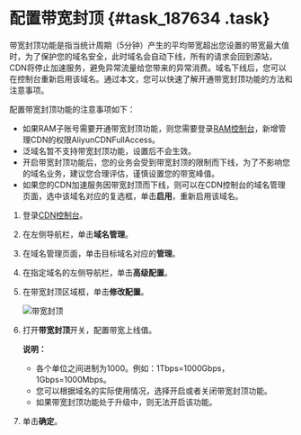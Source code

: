 # 配置带宽封顶 {#task_187634 .task}

带宽封顶功能是指当统计周期（5分钟）产生的平均带宽超出您设置的带宽最大值时，为了保护您的域名安全，此时域名会自动下线，所有的请求会回到源站，CDN将停止加速服务，避免异常流量给您带来的异常消费。域名下线后，您可以在控制台重新启用该域名。通过本文，您可以快速了解开通带宽封顶功能的方法和注意事项。

配置带宽封顶功能的注意事项如下：

-   如果RAM子账号需要开通带宽封顶功能，则您需要登录[RAM控制台](https://ram.console.aliyun.com/permissions)，新增管理CDN的权限AliyunCDNFullAccess。
-   泛域名暂不支持带宽封顶功能，设置后不会生效。
-   开启带宽封顶功能后，您的业务会受到带宽封顶的限制而下线，为了不影响您的域名业务，建议您合理评估，谨慎设置您的带宽峰值。
-   如果您的CDN加速服务因带宽封顶而下线，则可以在CDN控制台的域名管理页面，选中该域名对应的复选框，单击**启用**，重新启用该域名。

1.  登录[CDN控制台](https://cdn.console.aliyun.com)。
2.  在左侧导航栏，单击**域名管理**。
3.  在域名管理页面，单击目标域名对应的**管理**。
4.  在指定域名的左侧导航栏，单击**高级配置**。
5.  在带宽封顶区域框，单击**修改配置**。 

    ![带宽封顶](http://static-aliyun-doc.oss-cn-hangzhou.aliyuncs.com/assets/img/5175/156654656632303_zh-CN.png)

6.  打开**带宽封顶**开关，配置带宽上线值。 

    **说明：** 

    -   各个单位之间进制为1000。例如：1Tbps=1000Gbps，1Gbps=1000Mbps。
    -   您可以根据域名的实际使用情况，选择开启或者关闭带宽封顶功能。
    -   如果带宽封顶功能处于升级中，则无法开启该功能。
7.  单击**确定**。

